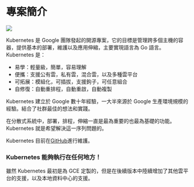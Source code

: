 # 專案簡介

![](./_images/kubernetes_logo.png)

Kubernetes 是 Google 團隊發起的開源專案，它的目標是管理跨多個主機的容器，提供基本的部署，維護以及應用伸縮，主要實現語言為 Go 語言。Kubernetes 是：

* 易學：輕量級，簡單，容易理解
* 便攜：支援公有雲，私有雲，混合雲，以及多種雲平台
* 可拓展：模組化，可插拔，支援鉤子，可任意組合
* 自修復：自動重排程，自動重啟，自動複製

Kubernetes 建立於 Google 數十年經驗，一大半來源於 Google 生產環境規模的經驗。結合了社群最佳的想法和實踐。

在分散式系統中，部署，排程，伸縮一直是最為重要的也最為基礎的功能。Kubernetes 就是希望解決這一序列問題的。

Kubernetes 目前在[GitHub](https://github.com/kubernetes/kubernetes)進行維護。

### Kubernetes 能夠執行在任何地方！

雖然 Kubernetes 最初是為 GCE 定製的，但是在後續版本中陸續增加了其他雲平台的支援，以及本地資料中心的支援。
